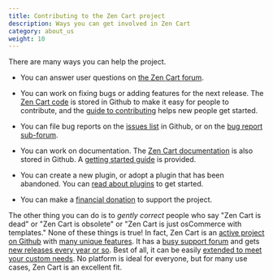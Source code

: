 ```yaml
---
title: Contributing to the Zen Cart project
description: Ways you can get involved in Zen Cart 
category: about_us
weight: 10
---
```


There are many ways you can help the project. 

- You can answer user questions on [the Zen Cart forum](https://www.zen-cart.com/forum.php).

- You can work on fixing bugs or adding features for the next release.  The [Zen Cart code](https://github.com/zencart/zencart) is stored in Github to make it easy for people to contribute, and the [guide to contributing](/dev/contributing/) helps new people get started.

- You can file bug reports on the [issues list](https://github.com/zencart/zencart/issues) in Github, or on the [bug report sub-forum](https://www.zen-cart.com/forumdisplay.php?140-Bug-Reports). 

- You can work on documentation.  The [Zen Cart documentation](https://github.com/zencart/documentation) is also stored in Github.  A [getting started guide](https://github.com/zencart/documentation/blob/master/CONTRIBUTING.md) is provided. 
- You can create a new plugin, or adopt a plugin that has been abandoned. You can [read about plugins](/dev/plugins/) to get started. 

- You can make a [financial donation](/user/about_us/donate/) to support the project. 

The other thing you can do is to *gently correct* people who say "Zen Cart is dead" or "Zen Cart is obsolete" or "Zen Cart is just osCommerce with templates."  None of these things is true!  In fact, Zen Cart is an [active project on Github](https://github.com/zencart/zencart/graphs/contributors) with [many unique features](/user/about_us/features/).  It has a [busy support forum](https://www.zen-cart.com/forum.php) and gets [new releases every year or so](/user/about_us/release_history/).  Best of all, it can be easily [extended to meet your custom needs](/user/plugins/).  No platform is ideal for everyone, but for many use cases, Zen Cart is an excellent fit.


